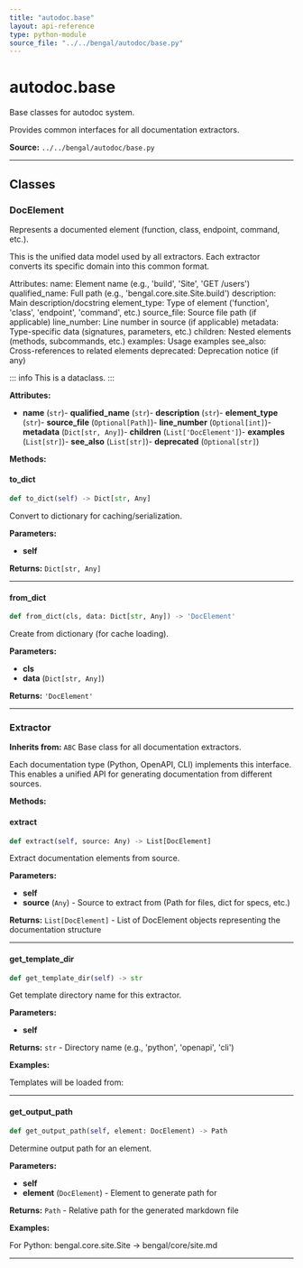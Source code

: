 ```yaml
---
title: "autodoc.base"
layout: api-reference
type: python-module
source_file: "../../bengal/autodoc/base.py"
---
```


# autodoc.base

Base classes for autodoc system.

Provides common interfaces for all documentation extractors.

**Source:** `../../bengal/autodoc/base.py`

---

## Classes

### DocElement


Represents a documented element (function, class, endpoint, command, etc.).

This is the unified data model used by all extractors.
Each extractor converts its specific domain into this common format.

Attributes:
    name: Element name (e.g., 'build', 'Site', 'GET /users')
    qualified_name: Full path (e.g., 'bengal.core.site.Site.build')
    description: Main description/docstring
    element_type: Type of element ('function', 'class', 'endpoint', 'command', etc.)
    source_file: Source file path (if applicable)
    line_number: Line number in source (if applicable)
    metadata: Type-specific data (signatures, parameters, etc.)
    children: Nested elements (methods, subcommands, etc.)
    examples: Usage examples
    see_also: Cross-references to related elements
    deprecated: Deprecation notice (if any)

::: info
This is a dataclass.
:::

**Attributes:**

- **name** (`str`)- **qualified_name** (`str`)- **description** (`str`)- **element_type** (`str`)- **source_file** (`Optional[Path]`)- **line_number** (`Optional[int]`)- **metadata** (`Dict[str, Any]`)- **children** (`List['DocElement']`)- **examples** (`List[str]`)- **see_also** (`List[str]`)- **deprecated** (`Optional[str]`)

**Methods:**

#### to_dict

```python
def to_dict(self) -> Dict[str, Any]
```

Convert to dictionary for caching/serialization.

**Parameters:**

- **self**

**Returns:** `Dict[str, Any]`






---
#### from_dict

```python
def from_dict(cls, data: Dict[str, Any]) -> 'DocElement'
```

Create from dictionary (for cache loading).

**Parameters:**

- **cls**
- **data** (`Dict[str, Any]`)

**Returns:** `'DocElement'`






---

### Extractor

**Inherits from:** `ABC`
Base class for all documentation extractors.

Each documentation type (Python, OpenAPI, CLI) implements this interface.
This enables a unified API for generating documentation from different sources.




**Methods:**

#### extract

```python
def extract(self, source: Any) -> List[DocElement]
```

Extract documentation elements from source.

**Parameters:**

- **self**
- **source** (`Any`) - Source to extract from (Path for files, dict for specs, etc.)

**Returns:** `List[DocElement]` - List of DocElement objects representing the documentation structure






---
#### get_template_dir

```python
def get_template_dir(self) -> str
```

Get template directory name for this extractor.

**Parameters:**

- **self**

**Returns:** `str` - Directory name (e.g., 'python', 'openapi', 'cli')


**Examples:**

Templates will be loaded from:





---
#### get_output_path

```python
def get_output_path(self, element: DocElement) -> Path
```

Determine output path for an element.

**Parameters:**

- **self**
- **element** (`DocElement`) - Element to generate path for

**Returns:** `Path` - Relative path for the generated markdown file


**Examples:**

For Python: bengal.core.site.Site → bengal/core/site.md





---



